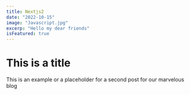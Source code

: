 ```yaml
---
title: Nextjs2
date: "2022-10-15"
image: "Javascript.jpg"
excerp: "Hello my dear friends"
isFeatured: true
---
```


# This is a title

This is an example or a placeholder for a second post for our marvelous blog
